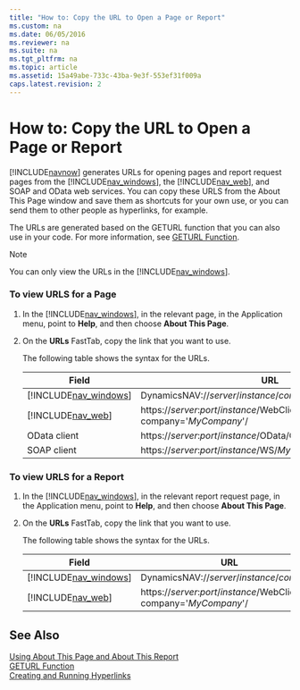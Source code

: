 ```yaml
---
title: "How to: Copy the URL to Open a Page or Report"
ms.custom: na
ms.date: 06/05/2016
ms.reviewer: na
ms.suite: na
ms.tgt_pltfrm: na
ms.topic: article
ms.assetid: 15a49abe-733c-43ba-9e3f-553ef31f009a
caps.latest.revision: 2
---
```

# How to: Copy the URL to Open a Page or Report
[!INCLUDE[navnow](../dynamics-nav/includes/navnow_md.md)] generates URLs for opening pages and report request pages from the [!INCLUDE[nav_windows](../dynamics-nav/includes/nav_windows_md.md)], the [!INCLUDE[nav_web](../dynamics-nav/includes/nav_web_md.md)], and SOAP and OData web services. You can copy these URLS from the About This Page window and save them as shortcuts for your own use, or you can send them to other people as hyperlinks, for example.  
  
 The URLs are generated based on the GETURL function that you can also use in your code. For more information, see [GETURL Function](../dynamics-nav/GETURL-Function.md).  
  
> [!NOTE]  
>  You can only view the URLs in the [!INCLUDE[nav_windows](../dynamics-nav/includes/nav_windows_md.md)].  
  
### To view URLS for a Page  
  
1.  In the [!INCLUDE[nav_windows](../dynamics-nav/includes/nav_windows_md.md)], in the relevant page, in the Application menu, point to **Help**, and then choose **About This Page**.  
  
2.  On the **URLs** FastTab, copy the link that you want to use.  
  
     The following table shows the syntax for the URLs.  
  
    |Field|URL|  
    |-----------|---------|  
    |[!INCLUDE[nav_windows](../dynamics-nav/includes/nav_windows_md.md)]|DynamicsNAV:\/\/*server*\/*instance*\/*company*|  
    |[!INCLUDE[nav_web](../dynamics-nav/includes/nav_web_md.md)]|https:\/\/*server*:*port*\/*instance*\/WebClient?company\='*MyCompany*'\/|  
    |OData client|https:\/\/*server*:*port*\/*instance*\/OData\/Company\('*MyCompany*'\)\/|  
    |SOAP client|https:\/\/*server*:*port*\/*instance*\/WS\/*MyCompany*|  
  
### To view URLS for a Report  
  
1.  In the [!INCLUDE[nav_windows](../dynamics-nav/includes/nav_windows_md.md)], in the relevant report request page, in the Application menu, point to **Help**, and then choose **About This Page**.  
  
2.  On the **URLs** FastTab, copy the link that you want to use.  
  
     The following table shows the syntax for the URLs.  
  
    |Field|URL|  
    |-----------|---------|  
    |[!INCLUDE[nav_windows](../dynamics-nav/includes/nav_windows_md.md)]|DynamicsNAV:\/\/*server*\/*instance*\/*company*|  
    |[!INCLUDE[nav_web](../dynamics-nav/includes/nav_web_md.md)]|https:\/\/*server*:*port*\/*instance*\/WebClient?company\='*MyCompany*'\/|  
  
## See Also  
 [Using About This Page and About This Report](../dynamics-nav/Using-About-This-Page-and-About-This-Report.md)   
 [GETURL Function](../dynamics-nav/GETURL-Function.md)   
 [Creating and Running Hyperlinks](../dynamics-nav/Creating-and-Running-Hyperlinks.md)